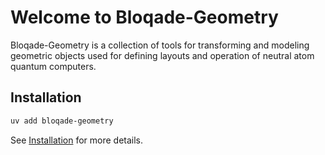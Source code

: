 
# Welcome to Bloqade-Geometry

Bloqade-Geometry is a collection of tools for transforming and modeling geometric
objects used for defining layouts and operation of neutral atom quantum computers.

## Installation

```bash
uv add bloqade-geometry
```

See [Installation](install.md) for more details.
